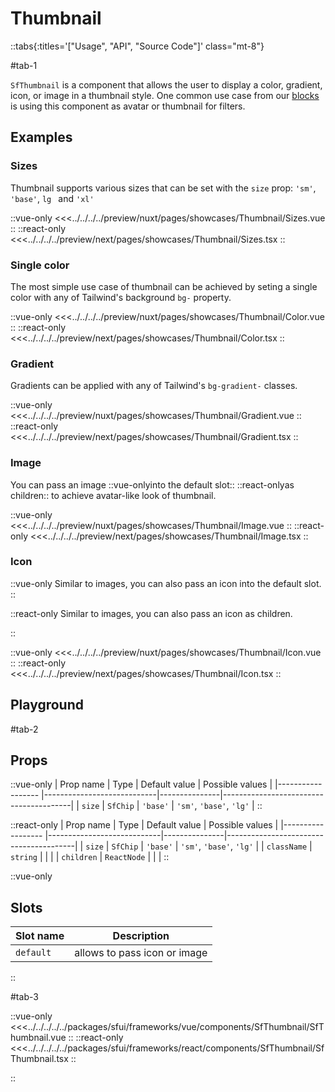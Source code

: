 # Thumbnail

::tabs{:titles='["Usage", "API", "Source Code"]' class="mt-8"}

#tab-1

`SfThumbnail` is a component that allows the user to display a color, gradient, icon, or image in a thumbnail style. One common use case from our [blocks](../blocks/Filters.html) is using this component as avatar or thumbnail for filters.

## Examples

### Sizes

Thumbnail supports various sizes that can be set with the `size` prop: `'sm'`, `'base'`, `lg ` and `'xl'`

<Showcase showcase-name="Thumbnail/Sizes">

::vue-only
<<<../../../../preview/nuxt/pages/showcases/Thumbnail/Sizes.vue
::
::react-only
<<<../../../../preview/next/pages/showcases/Thumbnail/Sizes.tsx
::

</Showcase>

### Single color

The most simple use case of thumbnail can be achieved by seting a single color with any of Tailwind's background `bg-` property.

<Showcase showcase-name="Thumbnail/Color">

::vue-only
<<<../../../../preview/nuxt/pages/showcases/Thumbnail/Color.vue
::
::react-only
<<<../../../../preview/next/pages/showcases/Thumbnail/Color.tsx
::

</Showcase>

### Gradient

Gradients can be applied with any of Tailwind's `bg-gradient-` classes.

<Showcase showcase-name="Thumbnail/Gradient">

::vue-only
<<<../../../../preview/nuxt/pages/showcases/Thumbnail/Gradient.vue
::
::react-only
<<<../../../../preview/next/pages/showcases/Thumbnail/Gradient.tsx
::

</Showcase>

### Image

You can pass an image ::vue-onlyinto the default slot:: ::react-onlyas children:: to achieve avatar-like look of thumbnail.

<Showcase showcase-name="Thumbnail/Image">

::vue-only
<<<../../../../preview/nuxt/pages/showcases/Thumbnail/Image.vue
::
::react-only
<<<../../../../preview/next/pages/showcases/Thumbnail/Image.tsx
::

</Showcase>

### Icon

::vue-only
Similar to images, you can also pass an icon into the default slot.
::

::react-only
Similar to images, you can also pass an icon as children.

::
<Showcase showcase-name="Thumbnail/Icon">

::vue-only
<<<../../../../preview/nuxt/pages/showcases/Thumbnail/Icon.vue
::
::react-only
<<<../../../../preview/next/pages/showcases/Thumbnail/Icon.tsx
::

</Showcase>

## Playground 

<Generate style="height: 450px" />

#tab-2

## Props

::vue-only
| Prop name         | Type                       | Default value | Possible values                        |
|------------------ |----------------------------|---------------|----------------------------------------|
| `size`              | `SfChip`                    | `'base'`          | `'sm'`, `'base'`, `'lg'`                           |
::

::react-only
| Prop name         | Type                       | Default value | Possible values                        |
|------------------ |----------------------------|---------------|----------------------------------------|
| `size`              | `SfChip`                    | `'base'`          | `'sm'`, `'base'`, `'lg'`                           |
| `className`         | `string`                     |               |                                        |
| `children`          | `ReactNode`                  |               |            |
::

::vue-only
## Slots

| Slot name |            Description          |
| --------- | ------------------------------- |
| `default`   |  allows to pass icon or image   |
::

#tab-3

::vue-only
<<<../../../../../packages/sfui/frameworks/vue/components/SfThumbnail/SfThumbnail.vue
::
::react-only
<<<../../../../../packages/sfui/frameworks/react/components/SfThumbnail/SfThumbnail.tsx
::

::